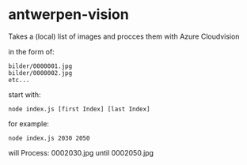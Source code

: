 # antwerpen-vision

Takes a (local) list of images and procces them with Azure Cloudvision

in the form of:
```
bilder/0000001.jpg
bilder/0000002.jpg
etc...
````

start with:
````
node index.js [first Index] [last Index]
````

for example:
````
node index.js 2030 2050
`````
will Process: 0002030.jpg until 0002050.jpg

